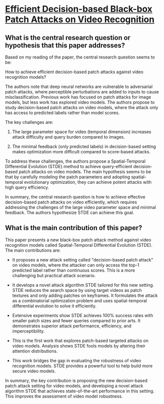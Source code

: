 # [Efficient Decision-based Black-box Patch Attacks on Video Recognition](https://arxiv.org/abs/2303.11917)

## What is the central research question or hypothesis that this paper addresses?

 Based on my reading of the paper, the central research question seems to be: 

How to achieve efficient decision-based patch attacks against video recognition models?

The authors note that deep neural networks are vulnerable to adversarial patch attacks, where perceptible perturbations are added to inputs to cause misclassification. Previous work has focused on patch attacks for image models, but less work has explored video models. The authors propose to study decision-based patch attacks on video models, where the attack only has access to predicted labels rather than model scores. 

The key challenges are:

1) The large parameter space for video (temporal dimension) increases attack difficulty and query burden compared to images. 

2) The minimal feedback (only predicted labels) in decision-based setting makes optimization more difficult compared to score-based attacks.

To address these challenges, the authors propose a Spatial-Temporal Differential Evolution (STDE) method to achieve query-efficient decision-based patch attacks on video models. The main hypothesis seems to be that by carefully modeling the patch parameters and adopting spatial-temporal evolutionary optimization, they can achieve potent attacks with high query efficiency.

In summary, the central research question is how to achieve effective decision-based patch attacks on video efficiently, which requires addressing the challenges of the large video parameter space and minimal feedback. The authors hypothesize STDE can achieve this goal.


## What is the main contribution of this paper?

 This paper presents a new black-box patch attack method against video recognition models called Spatial-Temporal Differential Evolution (STDE). The main contributions are:

- It proposes a new attack setting called "decision-based patch attack" on video models, where the attacker can only access the top-1 predicted label rather than continuous scores. This is a more challenging but practical attack scenario.

- It develops a novel attack algorithm STDE tailored for this new setting. STDE reduces the search space by using target videos as patch textures and only adding patches on keyframes. It formulates the attack as a combinatorial optimization problem and uses spatial-temporal differential evolution to solve it efficiently. 

- Extensive experiments show STDE achieves 100% success rates with smaller patch sizes and fewer queries compared to prior arts. It demonstrates superior attack performance, efficiency, and imperceptibility.

- This is the first work that explores patch-based targeted attacks on video models. Analysis shows STDE fools models by altering their attention distributions.

- This work bridges the gap in evaluating the robustness of video recognition models. STDE provides a powerful tool to help build more secure video models.

In summary, the key contribution is proposing the new decision-based patch attack setting for video models, and developing a novel attack algorithm STDE that achieves state-of-the-art performance in this setting. This improves the assessment of video model robustness.
